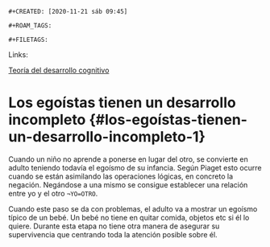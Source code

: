 ```{=org}
#+CREATED: [2020-11-21 sáb 09:45]
```
```{=org}
#+ROAM_TAGS: 
```
```{=org}
#+FILETAGS: 
```
Links:

[Teoría del desarrollo
cognitivo](202011201534-teoria_del_desarrollo_cognitivo.org)

# Los egoístas tienen un desarrollo incompleto {#los-egoístas-tienen-un-desarrollo-incompleto-1}

Cuando un niño no aprende a ponerse en lugar del otro, se convierte en
adulto teniendo todavía el egoísmo de su infancia. Según Piaget esto
ocurre cuando se están asimilando las operaciones lógicas, en concreto
la negación. Negándose a una mismo se consigue establecer una relación
entre yo y el otro `¬YO=OTRO`.

Cuando este paso se da con problemas, el adulto va a mostrar un egoísmo
típico de un bebé. Un bebé no tiene en quitar comida, objetos etc si él
lo quiere. Durante esta etapa no tiene otra manera de asegurar su
supervivencia que centrando toda la atención posible sobre él.
